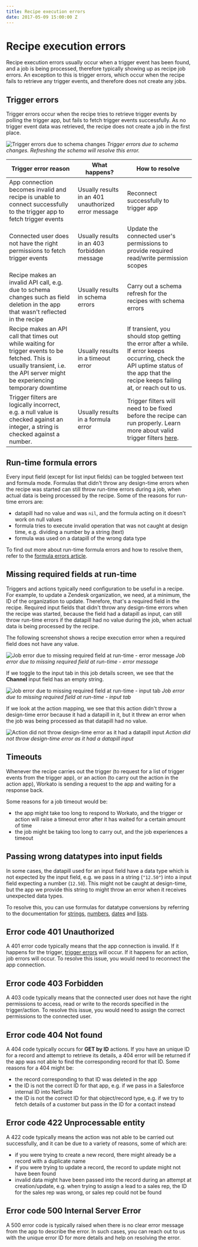 ```yaml
---
title: Recipe execution errors
date: 2017-05-09 15:00:00 Z
---
```


# Recipe execution errors
Recipe execution errors usually occur when a trigger event has been found, and a job is being processed, therefore typically showing up as recipe job errors. An exception to this is trigger errors, which occur when the recipe fails to retrieve any trigger events, and therefore does not create any jobs.

## Trigger errors
Trigger errors occur when the recipe tries to retrieve trigger events by polling the trigger app, but fails to fetch trigger events successfully. As no trigger event data was retrieved, the recipe does not create a job in the first place.

![Trigger errors due to schema changes](/assets/images/troubleshooting/trigger-errors.gif)
*Trigger errors due to schema changes. Refreshing the schema will resolve this error.*

| Trigger error reason                                                                                                                                                            | What happens?                                    | How to resolve                                                                                                                                                                         |
|---------------------------------------------------------------------------------------------------------------------------------------------------------------------------------|--------------------------------------------------|----------------------------------------------------------------------------------------------------------------------------------------------------------------------------------------|
| App connection becomes invalid and recipe is unable to connect successfully to the trigger app to fetch trigger events                                                          | Usually results in an 401 unauthorized error message | Reconnect successfully to trigger app                                                                                                                                                  |
| Connected user does not have the right permissions to fetch trigger events                                                                                                      | Usually results in an 403 forbidden message | Update the connected user's permissions to provide required read/write permission scopes                                                                                               |
| Recipe makes an invalid API call, e.g. due to schema changes such as field deletion in the app that wasn't reflected in the recipe                                              | Usually results in schema errors                 | Carry out a schema refresh for the recipes with schema errors                                                                                                                          |
| Recipe makes an API call that times out while waiting for trigger events to be fetched. This is usually transient, i.e. the API server might be experiencing temporary downtime | Usually results in a timeout error               | If transient, you should stop getting the error after a while.  If error keeps occurring, check the API uptime status of the app that the recipe keeps failing at, or reach out to us. |
| Trigger filters are logically incorrect, e.g. a null value is checked against an integer, a string is checked against a number.                                                 | Usually results in a formula error               | Trigger filters will need to be fixed before the recipe can run properly. Learn more about valid trigger filters [here](/features/if-conditions.md).                                   |

## Run-time formula errors
Every input field (except for list input fields) can be toggled between text and formula mode. Formulas that didn't throw any design-time errors when the recipe was started can still throw run-time errors during a job, when actual data is being processed by the recipe. Some of the reasons for run-time errors are:
- datapill had no value and was `nil`, and the formula acting on it doesn't work on null values
- formula tries to execute invalid operation that was not caught at design time, e.g. dividing a number by a string (text)
- formula was used on a datapill of the wrong data type

To find out more about run-time formula errors and how to resolve them, refer to the [formula errors article](/recipes/formula-errors.md#formula-errors).

## Missing required fields at run-time
Triggers and actions typically need configuration to be useful in a recipe. For example, to update a Zendesk organization, we need, at a minimum, the ID of the organization to update. Therefore, that's a required field in the recipe. Required input fields that didn't throw any design-time errors when the recipe was started, because the field had a datapill as input, can still throw run-time errors if the datapill had no value during the job, when actual data is being processed by the recipe.

The following screenshot shows a recipe execution error when a required field does not have any value. 

![Job error due to missing required field at run-time - error message](/assets/images/troubleshooting/run-time-error-message.png)
*Job error due to missing required field at run-time - error message*

If we toggle to the input tab in this job details screen, we see that the **Channel** input field has an empty string.

![Job error due to missing required field at run-time - input tab](/assets/images/troubleshooting/run-time-error-input.png)
*Job error due to missing required field at run-time - input tab*

If we look at the action mapping, we see that this action didn't throw a design-time error because it had a datapill in it, but it threw an error when the job was being processed as that datapill had no value. 

![Action did not throw design-time error as it had a datapill input](/assets/images/troubleshooting/run-time-error-action-mapping.png)
*Action did not throw design-time error as it had a datapill input*

## Timeouts
Whenever the recipe carries out the trigger (to request for a list of trigger events from the trigger app), or an action (to carry out the action in the action app), Workato is sending a request to the app and waiting for a response back.

Some reasons for a job timeout would be:
- the app might take too long to respond to Workato, and the trigger or action will raise a timeout error after it has waited for a certain amount of time
- the job might be taking too long to carry out, and the job experiences a timeout

## Passing wrong datatypes into input fields
In some cases, the datapill used for an input field have a data type which is not expected by the input field, e.g. we pass in a string (`"12.50"`) into a input field expecting a number (`12.50`). This might not be caught at design-time, but the app we provide this string to might throw an error when it receives unexpected data types.

To resolve this, you can use formulas for datatype conversions by referring to the documentation for [strings](/formulas/string-formulas.md#conversion-of-strings-to-other-data-types), [numbers](/formulas/number-formulas.md#conversions), [dates](/formulas/date-formulas.md#converting-datetime-to-date) and [lists](/formulas/array-list-formulas.md#conversion).

## Error code 401 Unauthorized
A 401 error code typically means that the app connection is invalid. If it happens for the trigger, [trigger errors](#trigger-errors) will occur. If it happens for an action, job errors will occur. To resolve this issue, you would need to reconnect the app connection.

## Error code 403 Forbidden
A 403 code typically means that the connected user does not have the right permissions to access, read or write to the records specified in the trigger/action. To resolve this issue, you would need to assign the correct permissions to the connected user.

## Error code 404 Not found
A 404 code typically occurs for **GET by ID** actions. If you have an unique ID for a record and attempt to retrieve its details, a 404 error will be returned if the app was not able to find the corresponding record for that ID. Some reasons for a 404 might be:
- the record corresponding to that ID was deleted in the app
- the ID is not the correct ID for that app, e.g. if we pass in a Salesforce internal ID into NetSuite
- the ID is not the correct ID for that object/record type, e.g. if we try to fetch details of a customer but pass in the ID for a contact instead

## Error code 422 Unprocessable entity
A 422 code typically means the action was not able to be carried out successfully, and it can be due to a variety of reasons, some of which are:
- if you were trying to create a new record, there might already be a record with a duplicate name
- if you were trying to update a record, the record to update might not have been found 
- invalid data might have been passed into the record during an attempt at creation/update, e.g. when trying to assign a lead to a sales rep, the ID for the sales rep was wrong, or sales rep could not be found

## Error code 500 Internal Server Error
A 500 error code is typically raised when there is no clear error message from the app to describe the error. In such cases, you can reach out to us with the unique error ID for more details and help on resolving the error.
